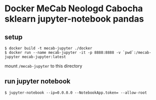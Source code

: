 # Docker MeCab Neologd Cabocha sklearn jupyter-notebook pandas

## setup

```
$ docker build -t mecab-jupyter ./docker
$ docker run --name mecab-jupyter -it -p 8888:8888 -v `pwd`:/mecab-jupyter mecab-jupyter:latest 
```

mount `/mecab-jupyter` to this directory

## run jupyter notebook

```
$ jupyter-notebook --ip=0.0.0.0 --NotebookApp.token= --allow-root
```

